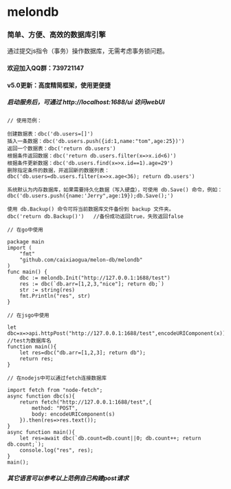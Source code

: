 # melondb
### 简单、方便、高效的数据库引擎

通过提交js指令（事务）操作数据库，无需考虑事务锁问题。

#### 欢迎加入QQ群：739721147

#### v5.0更新：高度精简框架，使用更便捷

##### 启动服务后，可通过 http://localhost:1688/ui 访问webUI

```
// 使用范例：

创建数据表：dbc('db.users=[]')
插入一条数据：dbc('db.users.push({id:1,name:"tom",age:25})')
返回一个数据表：dbc('return db.users')
根据条件返回数据：dbc('return db.users.filter(x=>x.id<6)')
根据条件更新数据：dbc('db.users.find(x=>x.id==1).age=29')
删除指定条件的数据，并返回新的数据列表：dbc('db.users=db.users.filter(x=>x.age<36); return db.users')

系统默认为内存数据库，如果需要持久化数据（写入硬盘），可使用 db.Save() 命令，例如：
dbc('db.users.push({name:'Jerry",age:19});db.Save();')

使用 db.Backup() 命令可将当前数据库文件备份到 backup 文件夹。
dbc('return db.Backup()')	//备份成功返回true，失败返回false
```


```
// 在go中使用

package main
import (
	"fmt"
	"github.com/caixiaogua/melon-db/melondb"
)
func main() {
	dbc := melondb.Init("http://127.0.0.1:1688/test")
	res := dbc(`db.arr=[1,2,3,"nice"]; return db;`)
	str := string(res)
	fmt.Println("res", str)
}
```

```
// 在jsgo中使用

let dbc=x=>api.httpPost("http://127.0.0.1:1688/test",encodeURIComponent(x)); //test为数据库名
function main(){
	let res=dbc("db.arr=[1,2,3]; return db");
	return res;
}
```

```
// 在nodejs中可以通过fetch连接数据库

import fetch from "node-fetch";
async function dbc(s){
	return fetch("http://127.0.0.1:1688/test",{
		method: "POST",
		body: encodeURIComponent(s)
	}).then(res=>res.text());
}
async function main(){
	let res=await dbc(`db.count=db.count||0; db.count++; return db.count;`);
	console.log("res", res);
}
main();
```

##### 其它语言可以参考以上范例自己构建post请求
